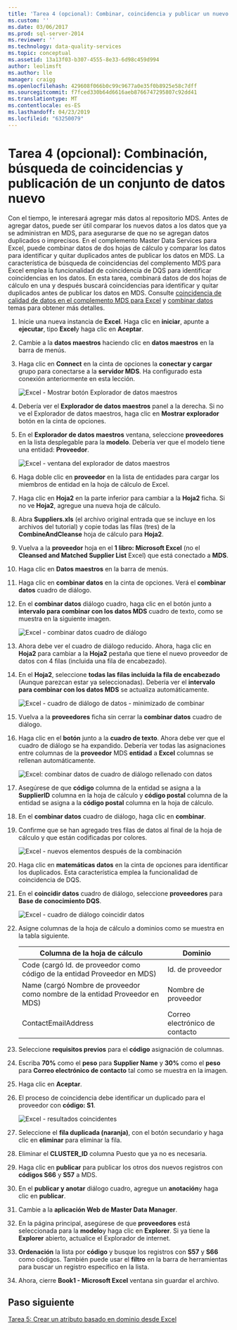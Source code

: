 ```yaml
---
title: 'Tarea 4 (opcional): Combinar, coincidencia y publicar un nuevo conjunto de datos | Microsoft Docs'
ms.custom: ''
ms.date: 03/06/2017
ms.prod: sql-server-2014
ms.reviewer: ''
ms.technology: data-quality-services
ms.topic: conceptual
ms.assetid: 13a13f03-b307-4555-8e33-6d98c459d994
author: leolimsft
ms.author: lle
manager: craigg
ms.openlocfilehash: 429608f066b0c99c9677a0e35f0b8925e58c7dff
ms.sourcegitcommit: f7fced330b64d6616aeb8766747295807c92dd41
ms.translationtype: MT
ms.contentlocale: es-ES
ms.lasthandoff: 04/23/2019
ms.locfileid: "63250079"
---
```

# <a name="task-4-optional-combining-matching-and-publishing-new-set-of-data"></a>Tarea 4 (opcional): Combinación, búsqueda de coincidencias y publicación de un conjunto de datos nuevo
  Con el tiempo, le interesará agregar más datos al repositorio MDS. Antes de agregar datos, puede ser útil comparar los nuevos datos a los datos que ya se administran en MDS, para asegurarse de que no se agregan datos duplicados o imprecisos. En el complemento Master Data Services para Excel, puede combinar datos de dos hojas de cálculo y comparar los datos para identificar y quitar duplicados antes de publicar los datos en MDS. La característica de búsqueda de coincidencias del complemento MDS para Excel emplea la funcionalidad de coincidencia de DQS para identificar coincidencias en los datos. En esta tarea, combinará datos de dos hojas de cálculo en una y después buscará coincidencias para identificar y quitar duplicados antes de publicar los datos en MDS. Consulte [coincidencia de calidad de datos en el complemento MDS para Excel](https://msdn.microsoft.com/library/hh548681.aspx) y [combinar datos](https://msdn.microsoft.com/library/hh548680.aspx) temas para obtener más detalles.  
  
1.  Inicie una nueva instancia de **Excel**. Haga clic en **iniciar**, apunte a **ejecutar**, tipo **Excel**y haga clic en **Aceptar**.  
  
2.  Cambie a la **datos maestros** haciendo clic en **datos maestros** en la barra de menús.  
  
3.  Haga clic en **Connect** en la cinta de opciones la **conectar y cargar** grupo para conectarse a la **servidor MDS**. Ha configurado esta conexión anteriormente en esta lección.  
  
     ![Excel - Mostrar botón Explorador de datos maestros](../../2014/tutorials/media/et-combinematchandpublishnewsod-01.jpg "Excel - Mostrar botón Explorador de datos maestros")  
  
4.  Debería ver el **Explorador de datos maestros** panel a la derecha. Si no ve el Explorador de datos maestros, haga clic en **Mostrar explorador** botón en la cinta de opciones.  
  
5.  En el **Explorador de datos maestros** ventana, seleccione **proveedores** en la lista desplegable para la **modelo**. Debería ver que el modelo tiene una entidad: **Proveedor**.  
  
     ![Excel - ventana del explorador de datos maestros](../../2014/tutorials/media/et-combinematchandpublishnewsod-02.jpg "Excel - ventana del explorador de datos maestros")  
  
6.  Haga doble clic en **proveedor** en la lista de entidades para cargar los miembros de entidad en la hoja de cálculo de Excel.  
  
7.  Haga clic en **Hoja2** en la parte inferior para cambiar a la **Hoja2** ficha. Si no ve **Hoja2**, agregue una nueva hoja de cálculo.  
  
8.  Abra **Suppliers.xls** (el archivo original entrada que se incluye en los archivos del tutorial) y copie todas las filas (tres) de la **CombineAndCleanse** hoja de cálculo para **Hoja2**.  
  
9. Vuelva a la **proveedor** hoja en el **1 libro: Microsoft Excel** (no el **Cleansed and Matched Supplier List** Excel) que está conectado a **MDS**.  
  
10. Haga clic en **Datos maestros** en la barra de menús.  
  
11. Haga clic en **combinar datos** en la cinta de opciones. Verá el **combinar datos** cuadro de diálogo.  
  
12. En el **combinar datos** diálogo cuadro, haga clic en el botón junto a **intervalo para combinar con los datos MDS** cuadro de texto, como se muestra en la siguiente imagen.  
  
     ![Excel - combinar datos cuadro de diálogo](../../2014/tutorials/media/et-combinematchandpublishnewsod-03.jpg "Excel: combinar datos cuadro de diálogo")  
  
13. Ahora debe ver el cuadro de diálogo reducido. Ahora, haga clic en **Hoja2** para cambiar a la **Hoja2** pestaña que tiene el nuevo proveedor de datos con 4 filas (incluida una fila de encabezado).  
  
14. En el **Hoja2**, seleccione **todas las filas incluida la fila de encabezado** (Aunque parezcan estar ya seleccionadas). Debería ver el **intervalo para combinar con los datos MDS** se actualiza automáticamente.  
  
     ![Excel - cuadro de diálogo de datos - minimizado de combinar](../../2014/tutorials/media/et-combinematchandpublishnewsod-04.jpg "Excel - combinar el cuadro de diálogo de datos - minimizado")  
  
15. Vuelva a la **proveedores** ficha sin cerrar la **combinar datos** cuadro de diálogo.  
  
16. Haga clic en el **botón** junto a la **cuadro de texto**. Ahora debe ver que el cuadro de diálogo se ha expandido. Debería ver todas las asignaciones entre columnas de la **proveedor** MDS **entidad** a **Excel** columnas se rellenan automáticamente.  
  
     ![Excel: combinar datos de cuadro de diálogo rellenado con datos](../../2014/tutorials/media/et-combinematchandpublishnewsod-05.jpg "Excel: combinar datos de cuadro de diálogo rellenado con datos")  
  
17. Asegúrese de que **código** columna de la entidad se asigna a la **SupplierID** columna en la hoja de cálculo y **código postal** columna de la entidad se asigna a la **código postal** columna en la hoja de cálculo.  
  
18. En el **combinar datos** cuadro de diálogo, haga clic en **combinar**.  
  
19. Confirme que se han agregado tres filas de datos al final de la hoja de cálculo y que están codificadas por colores.  
  
     ![Excel - nuevos elementos después de la combinación](../../2014/tutorials/media/et-combinematchandpublishnewsod-06.jpg "Excel - nuevos elementos después de la combinación")  
  
20. Haga clic en **matemáticas datos** en la cinta de opciones para identificar los duplicados. Esta característica emplea la funcionalidad de coincidencia de DQS.  
  
21. En el **coincidir datos** cuadro de diálogo, seleccione **proveedores** para **Base de conocimiento DQS**.  
  
     ![Excel - cuadro de diálogo coincidir datos](../../2014/tutorials/media/et-combinematchandpublishnewsod-07.jpg "Excel - cuadro de diálogo de datos de coincidencia")  
  
22. Asigne columnas de la hoja de cálculo a dominios como se muestra en la tabla siguiente.  
  
    |Columna de la hoja de cálculo|Dominio|  
    |----------------------|------------|  
    |Code (cargó Id. de proveedor como código de la entidad Proveedor en MDS)|Id. de proveedor|  
    |Name (cargó Nombre de proveedor como nombre de la entidad Proveedor en MDS)|Nombre de proveedor|  
    |ContactEmailAddress|Correo electrónico de contacto|  
  
23. Seleccione **requisitos previos** para el **código** asignación de columnas.  
  
24. Escriba **70%** como el **peso** para **Supplier Name** y **30%** como el **peso** para **Correo electrónico de contacto** tal como se muestra en la imagen.  
  
25. Haga clic en **Aceptar**.  
  
26. El proceso de coincidencia debe identificar un duplicado para el proveedor con **código: S1**.  
  
     ![Excel - resultados coincidentes](../../2014/tutorials/media/et-combinematchandpublishnewsod-08.jpg "Excel - resultados coincidentes")  
  
27. Seleccione el **fila duplicada (naranja)**, con el botón secundario y haga clic en **eliminar** para eliminar la fila.  
  
28. Eliminar el **CLUSTER_ID** columna Puesto que ya no es necesaria.  
  
29. Haga clic en **publicar** para publicar los otros dos nuevos registros con **códigos S66** y **S57** a MDS.  
  
30. En el **publicar y anotar** diálogo cuadro, agregue un **anotación**y haga clic en **publicar**.  
  
31. Cambie a la **aplicación Web de Master Data Manager**.  
  
32. En la página principal, asegúrese de que **proveedores** está seleccionada para la **modelo**y haga clic en **Explorer**. Si ya tiene la **Explorer** abierto, actualice el Explorador de internet.  
  
33. **Ordenación** la lista por **código** y busque los registros con **S57** y **S66** como códigos. También puede usar el **filtro** en la barra de herramientas para buscar un registro específico en la lista.  
  
34. Ahora, cierre **Book1 - Microsoft Excel** ventana sin guardar el archivo.  
  
## <a name="next-step"></a>Paso siguiente  
 [Tarea 5: Crear un atributo basado en dominio desde Excel](../../2014/tutorials/task-5-creating-a-domain-based-attribute-from-excel.md)  
  
  
